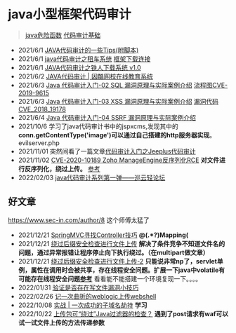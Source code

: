 # java小型框架代码审计

>[java危险函数](./java危险函数.md)
>[代码审计基础](./代码审计基础.pdf)

+ 2021/6/1   [JAVA代码审计的一些Tips(附脚本)](https://xz.aliyun.com/t/1633)
+ 2021/6/1   [java代码审计之租车系统](./java代码审计之租车系统.pdf)  [框架下载连接](http://down.chinaz.com/soft/38425.htm)
+ 2021/6/1   [JAVA代码审计之铁人下载系统 v1.0](http://foreversong.cn/archives/1005)
+ 2021/6/2   [JAVA代码审计 | 因酷网校在线教育系统](https://xz.aliyun.com/t/2646)
+ 2021/6/3   [Java 代码审计入门-02 SQL 漏洞原理与实际案例介绍](https://xz.aliyun.com/t/6872)             [流程图CVE-2019-9615](./img/CVE-2019-9615.png)
+ 2021/6/3   [Java 代码审计入门-03 XSS 漏洞原理与实际案例介绍](https://xz.aliyun.com/t/6937) [漏洞代码CVE_2018_19178](./code/CVE_2018_19178.java)
+ 2021/6/4   [Java 代码审计入门-04 SSRF 漏洞原理与实际案例介绍](https://xz.aliyun.com/t/7186)
+ 2021/10/6  学习了java代码审计书中的jspxcms,发现其中的**conn.getContentType('image')可以通过自己搭建的http服务器实现**。 evilserver.php
+ 2021/11/01  突然间看了一篇文章[代码审计入门之Jeeplus代码审计](https://www.freebuf.com/articles/web/220066.html)
+ 2021/11/02 [CVE-2020-10189 Zoho ManageEngine反序列化RCE](https://xz.aliyun.com/t/7439) **对文件进行反序列化，绕过上传。**  [参考](https://www.anquanke.com/post/id/200474)
+ 2022/02/03 [java代码审计系列第一弹——巡云轻论坛](https://www.freebuf.com/vuls/317847.html)


## 好文章

https://www.sec-in.com/author/8 这个师傅太猛了 

+ 2021/12/21 [SpringMVC寻找Controller技巧](https://www.sec-in.com/article/552) **@(.*?)Mapping\(**
+ 2021/12/21 [绕过后缀安全检查进行文件上传](https://sec-in.com/article/647) **解决了条件竞争不知道文件名的问题，通过异常报错让程序停止向下执行绕过。（在multipart做文章）**
+ 2021/12/21 [绕过后缀安全检查进行文件上传-2](https://www.sec-in.com/article/1328) **只能说非常np了，servlet单例，属性在调用时会被共享，存在线程安全问题。扩展一下java中volatile有可能存在线程安全问题[参考](https://github.com/Firebasky/Java/blob/main/java%E6%97%A5%E5%B8%B8/Thinking_in_java%E9%AB%98%E7%BA%A7%E4%B9%8Bvolatile.md)**  看看能不能搭建一个环境复现一下。。。。
+ 2022/01/31 [验证是否存在写文件漏洞小技巧](https://mp.weixin.qq.com/s?__biz=MzkyMDIxMjE5MA==&mid=2247483994&idx=1&sn=2d29f31afa27a3709b5dc9e46532230a&chksm=c19705ebf6e08cfdd6dc59937beee4a77110b3cac9958335a6cfdbd020d00f2f24a7033063f2&mpshare=1&scene=23&srcid=0131EzMk9fpayyNZeXFR8nhb&sharer_sharetime=1643561054742&sharer_shareid=33a823b10ae99f33a60db621d83241cb#rd)
+ 2022/02/26 [记一次曲折的weblogic上传webshell](https://chaserw.github.io/2021/11/05/%E8%AE%B0%E4%B8%80%E6%AC%A1%E6%9B%B2%E6%8A%98%E7%9A%84weblogic%E4%B8%8A%E4%BC%A0webshell/)
+ 2022/10/08 [实战 | 一次成功的子域名劫持](https://mp.weixin.qq.com/s/xA6OVbeQrCgeYBWMtkvWVA) **学习**
+ 2022/10/22 [上传包可“绕过”Java过滤器的检查？](https://gv7.me/articles/2019/why-can-multipart-post-bypass-java-filter/) **遇到了post请求有waf可以试一试文件上传的方法传递参数**
